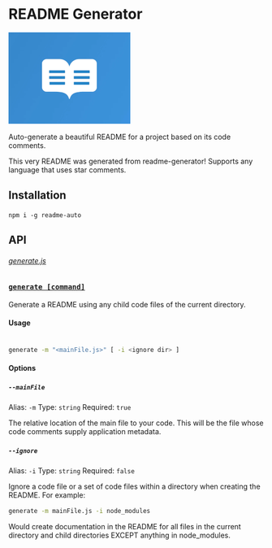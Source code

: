 # README Generator

![logo](readme.gif)

Auto-generate a beautiful README for a project based on its code comments.

This very README was generated from readme-generator!
Supports any language that uses star comments.

## Installation

```
npm i -g readme-auto
```

## API

###### [generate.js](generate.js)

### [`generate [command]`](generate.js#L15)
Generate a README using any child code files of the current directory.

#### Usage

```bash

generate -m "<mainFile.js>" [ -i <ignore dir> ]
```

#### Options

##### `--mainFile`

Alias: `-m` Type: `string` Required: `true`

The relative location of the main file to your code. This will be the file whose code comments supply application metadata.

##### `--ignore`
Alias: `-i` Type: `string` Required: `false`

Ignore a code file or a set of code files within a directory when creating the README. For example:
```bash
generate -m mainFile.js -i node_modules
```
Would create documentation in the README for all files in the current directory and child directories EXCEPT anything in node_modules.


